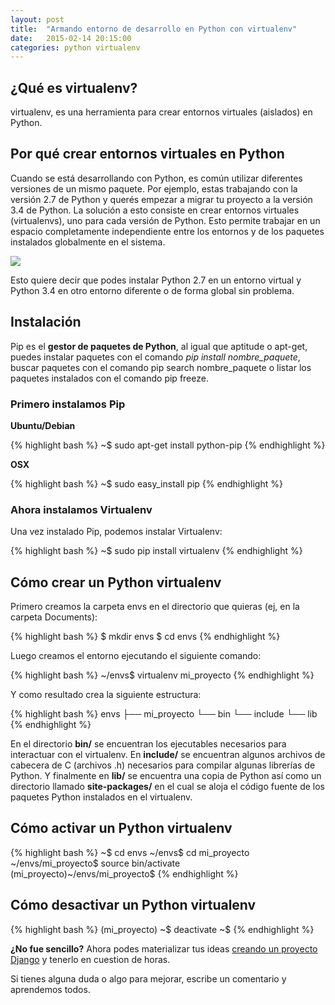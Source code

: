 ```yaml
---
layout: post
title:  "Armando entorno de desarrollo en Python con virtualenv"
date:   2015-02-14 20:15:00
categories: python virtualenv
---
```

## ¿Qué es virtualenv?

virtualenv, es una herramienta para crear entornos virtuales (aislados) en Python.

## Por qué crear entornos virtuales en Python

Cuando se está desarrollando con Python, es común utilizar diferentes versiones de un mismo paquete. Por ejemplo, estas trabajando con la versión 2.7 de Python y querés empezar a migrar tu proyecto a la versión 3.4 de Python. La solución a esto consiste en crear entornos virtuales (virtualenvs), uno para cada versión de Python. Esto permite trabajar en un espacio completamente independiente entre los entornos y de los paquetes instalados globalmente en el sistema.

<img src="{{ site.url }}/assets/virtualenv.gif" class="center">

Esto quiere decir que podes instalar Python 2.7 en un entorno virtual y Python 3.4 en otro entorno diferente o de forma global sin problema.

## Instalación

Pip es el **gestor de paquetes de Python**, al igual que aptitude o apt-get, puedes instalar paquetes con el comando *pip install nombre_paquete*, buscar paquetes con el comando pip search nombre_paquete o listar los paquetes instalados con el comando pip freeze.

### Primero instalamos Pip

**Ubuntu/Debian**

{% highlight bash %}
~$ sudo apt-get install python-pip
{% endhighlight %}

**OSX**

{% highlight bash %}
~$ sudo easy_install pip
{% endhighlight %}

### Ahora instalamos Virtualenv

Una vez instalado Pip, podemos instalar Virtualenv:

{% highlight bash %}
~$ sudo pip install virtualenv
{% endhighlight %}

## Cómo crear un Python virtualenv

Primero creamos la carpeta envs en el directorio que quieras (ej, en la carpeta Documents):

{% highlight bash %}
$ mkdir envs
$ cd envs
{% endhighlight %}

Luego creamos el entorno ejecutando el siguiente comando:

{% highlight bash %}
~/envs$ virtualenv mi_proyecto
{% endhighlight %}

Y como resultado crea la siguiente estructura:

{% highlight bash %}
envs
  ├── mi_proyecto
        └── bin
        └── include
        └── lib
{% endhighlight %}

En el directorio **bin/** se encuentran los ejecutables necesarios para interactuar con el virtualenv. En **include/** se encuentran algunos archivos de cabecera de C (archivos .h) necesarios para compilar algunas librerías de Python. Y finalmente en **lib/** se encuentra una copia de Python así como un directorio llamado **site-packages/** en el cual se aloja el código fuente de los paquetes Python instalados en el virtualenv.

## Cómo activar un Python virtualenv

{% highlight bash %}
~$ cd envs
~/envs$ cd mi_proyecto
~/envs/mi_proyecto$ source bin/activate
(mi_proyecto)~/envs/mi_proyecto$
{% endhighlight %}

## Cómo desactivar un Python virtualenv

{% highlight bash %}
(mi_proyecto) ~$ deactivate
~$
{% endhighlight %}

**¿No fue sencillo?**
Ahora podes materializar tus ideas [creando un proyecto Django](https://herchila.github.io/django/2015/02/18/django-primeros-pasos.html) y tenerlo en cuestion de horas.

Si tienes alguna duda o algo para mejorar, escribe un comentario y aprendemos todos.